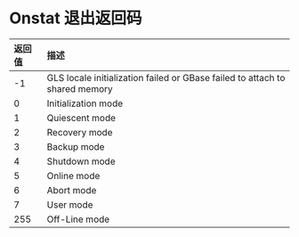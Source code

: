 # Onstat 退出返回码  

|返回值|描述|
|:--|:--|
|-1|GLS locale initialization failed or GBase failed to attach to shared memory|
|0|Initialization mode|
|1|Quiescent mode|
|2|Recovery mode|
|3|Backup mode|
|4|Shutdown mode|
|5|Online mode|
|6|Abort mode|
|7|User mode|
|255|Off-Line mode|